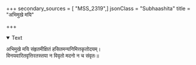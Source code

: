 +++
secondary_sources = [ "MSS_2319",]
jsonClass = "Subhaashita"
title = "अभिमुखे मयि"

+++

<details open><summary>Text</summary>

अभिमुखे मयि संहृतमीक्षितं हसितमन्यनिमित्तकृतोदयम्।  
विनयवारितवृत्तिरतस्तया न विवृतो मदनो न च संवृतः॥
</details>
